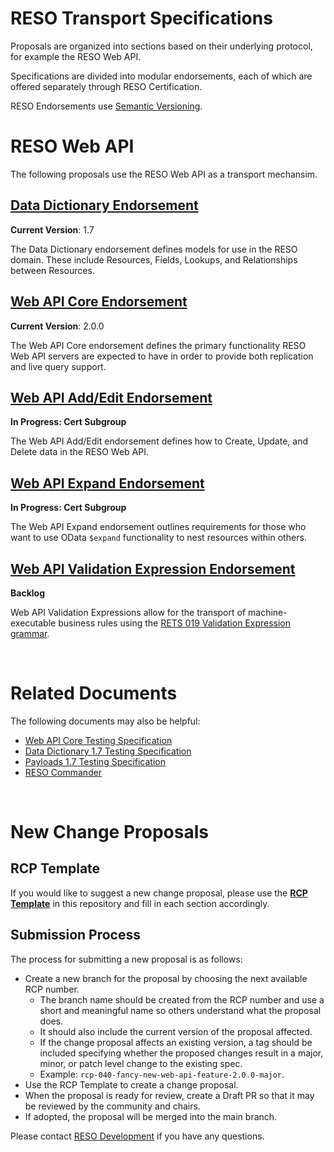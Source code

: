# RESO Transport Specifications
Proposals are organized into sections based on their underlying protocol, for example the RESO Web API.

Specifications are divided into modular endorsements, each of which are offered separately through RESO Certification. 

RESO Endorsements use [Semantic Versioning](https://semver.org/).

# RESO Web API
The following proposals use the RESO Web API as a transport mechansim.

## [Data Dictionary Endorsement](./DATA_DICTIONARY.md)
**Current Version**: 1.7

The Data Dictionary endorsement defines models for use in the RESO domain. These include Resources, Fields, Lookups, and Relationships between Resources.

## [Web API Core Endorsement](./WEB-API-CORE.md)

**Current Version**: 2.0.0

The Web API Core endorsement defines the primary functionality RESO Web API servers are expected to have in order to provide both replication and live query support.

## [Web API Add/Edit Endorsement](./WEB-API-ADD-EDIT.md)
**In Progress: Cert Subgroup**

The Web API Add/Edit endorsement defines how to Create, Update, and Delete data in the RESO Web API. 

## [Web API Expand Endorsement](./WEB-API-EXPAND.md)
**In Progress: Cert Subgroup**

The Web API Expand endorsement outlines requirements for those who want to use OData `$expand` functionality to nest resources within others.

## [Web API Validation Expression Endorsement](./WEB-API-VALIDATION-EXPRESSION.md)
**Backlog**

Web API Validation Expressions allow for the transport of machine-executable business rules using the [RETS 019 Validation Expression grammar](https://github.com/darnjo/rcp019).


<br />

# Related Documents
The following documents may also be helpful:
* [Web API Core Testing Specification](https://docs.google.com/document/d/1btCduOpWWzeadeMcSviA8M9dclIz23P-bPUGKwcD0NY/edit#heading=h.tsujzsa8zmlt)
* [Data Dictionary 1.7 Testing Specification](https://docs.google.com/document/d/15DFf9kDX_mlGCJVOch2fztl8W5h-yd18N0_03Sb4HwM/edit?usp=sharing)
* [Payloads 1.7 Testing Specification](https://docs.google.com/document/d/1hNMqmDdK0C31tKrfdZnHIk1WmJPbAuluV_eJbErddCo/edit?usp=sharing)
* [RESO Commander](https://github.com/RESOStandards/web-api-commander)

<br />

# New Change Proposals

## RCP Template
If you would like to suggest a new change proposal, please use the [**RCP Template**](./RCP-TEMPLATE.md) in this repository and fill in each section accordingly. 

## Submission Process
The process for submitting a new proposal is as follows:
* Create a new branch for the proposal by choosing the next available RCP number. 
  - The branch name should be created from the RCP number and use a short and meaningful name so others understand what the proposal does.
  - It should also include the current version of the proposal affected. 
  - If the change proposal affects an existing version, a tag should be included specifying whether the proposed changes result in a major, minor, or patch level change to the existing spec.
  - Example: `rcp-040-fancy-new-web-api-feature-2.0.0-major`.
* Use the RCP Template to create a change proposal.
* When the proposal is ready for review, create a Draft PR so that it may be reviewed by the community and chairs.
* If adopted, the proposal will be merged into the main branch.

Please contact [RESO Development](mailto:dev@reso.org) if you have any questions.
